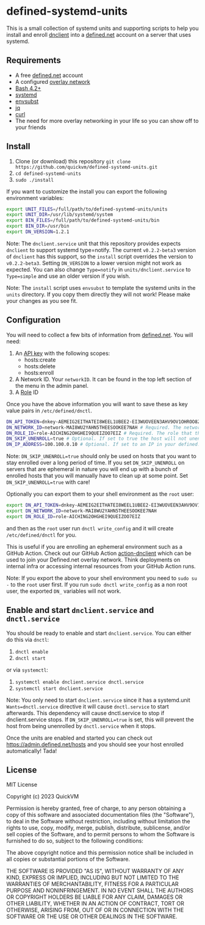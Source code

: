 # defined-systemd-units

This is a small collection of systemd units and supporting scripts to help you install and enroll [dnclient](https://docs.defined.net/glossary/dnclient/) into a [defined.net](https://defined.net/) account on a server that uses systemd.

## Requirements

* A free [defined.net](https://admin.defined.net/signup) account
* A configured [overlay network](https://docs.defined.net/guides/getting-started/)
* [Bash 4.2+](https://www.gnu.org/software/bash/)
* [systemd](https://systemd.io/)
* [envsubst](https://www.gnu.org/software/gettext/manual/html_node/envsubst-Invocation.html)
* [jq](https://stedolan.github.io/jq/)
* [curl](https://curl.se/)
* The need for more overlay networking in your life so you can show off to your friends

## Install

1. Clone (or download) this repository `git clone https://github.com/quickvm/defined-systemd-units.git`
1. `cd defined-systemd-units`
1. `sudo ./install`

If you want to customize the install you can export the following environment variables:

```bash
export UNIT_FILES=/full/path/to/defined-systemd-units/units
export UNIT_DIR=/usr/lib/systemd/system
export BIN_FILES=/full/path/to/defined-systemd-units/bin
export BIN_DIR=/usr/bin
export DN_VERSION=1.2.1
```

Note: The `dnclient.service` unit that this repository provides expects `dnclient` to support systemd type=notify. The current `v0.2.2-beta3` version of `dnclient` has this support, so the `install` script overrides the version to `v0.2.2-beta3`. Setting `DN_VERSION` to a lower version might not work as expected. You can also change `Type=notify` in `units/dnclient.service` to `Type=simple` and use an older version if you wish.

Note: The `install` script uses `envsubst` to template the systemd units in the `units` directory. If you copy them directly they will not work! Please make your changes as you see fit.

## Configuration

You will need to collect a few bits of information from [defined.net](https://admin.defined.net/). You will need:

1. An [API key](https://docs.defined.net/guides/automating-host-creation/#creating-an-api-key) with the following scopes:
    * hosts:create
    * hosts:delete
    * hosts:enroll
1. A Network ID. Your `networkID`. It can be found in the top left section of the menu in the admin panel.
1. A [Role](https://docs.defined.net/guides/creating-firewalls-using-roles/#creating-roles) ID

Once you have the above information you will want to save these as key value pairs in `/etc/defined/dnctl`.

```bash
DN_API_TOKEN=dnkey-AEMEIG2EITHATEI8WEEL1UBEE2-EI3WUOVEEN3AHV9OV1OHROO8ZEI3GESHIE2ICH3JI4FIQUOH5FUO # Required. The API token used to enroll the host.
DN_NETWORK_ID=network-MAI8WU2YAHN5THEESOOKEE7NAH # Required. The network that the host will enroll into.
DN_ROLE_ID=role-AICHING2OHGHEI9QUEIZOO7EIZ # Required. The role that the host will enroll into.
DN_SKIP_UNENROLL=true # Optional. If set to true the host will not unenroll on reboot or shut down. Defaults to false.
DN_IP_ADDRESS=100.100.0.10 # Optional. If set to an IP in your defined.net network CIDR range it will enroll the host with that IP address.
```

Note: `DN_SKIP_UNENROLL=true` should only be used on hosts that you want to stay enrolled over a long period of time. If you set `DN_SKIP_UNENROLL` on servers that are ephemeral in nature you will end up with a bunch of enrolled hosts that you will manually have to clean up at some point. Set `DN_SKIP_UNENROLL=true` with care!

Optionally you can export them to your shell environment as the `root` user:

```bash
export DN_API_TOKEN=dnkey-AEMEIG2EITHATEI8WEEL1UBEE2-EI3WUOVEEN3AHV9OV1OHROO8ZEI3GESHIE2ICH3JI4FIQUOH5FUO
export DN_NETWORK_ID=network-MAI8WU2YAHN5THEESOOKEE7NAH
export DN_ROLE_ID=role-AICHING2OHGHEI9QUEIZOO7EIZ
```

and then as the `root` user run `dnctl write_config` and it will create `/etc/defined/dnctl` for you.

This is useful if you are enrolling an ephemeral environment such as a GitHub Action. Check out our GitHub Action [action-dnclient](https://github.com/quickvm/action-dnclient) which can be used to join your Defined.net overlay network. Think deployments on internal infra or accessing internal resources from your GitHub Action runs.

Note: If you export the above to your shell environment you need to `sudo su -` to the `root` user first. If you run `sudo dnctl write_config` as a non root user, the exported `DN_` variables will not work.

## Enable and start `dnclient.service` and `dnctl.service`

You should be ready to enable and start `dnclient.service`. You can either do this via `dnctl`:

1. `dnctl enable`
1. `dnctl start`

or via `systemctl`:

1. `systemctl enable dnclient.service dnctl.service`
1. `systemctl start dnclient.service`

Note: You only need to start `dnclient.service` since it has a systemd.unit `Wants=dnctl.service` directive it will cause `dnctl.service` to start afterwards. This dependency will cause dnctl.service to stop if dnclient.service stops. If `DN_SKIP_UNENROLL=true` is set, this will prevent the host from being unenrolled by `dnctl.service` when it stops.

Once the units are enabled and started you can check out <https://admin.defined.net/hosts> and you should see your host enrolled automatically! Tada!

## License

MIT License

Copyright (c) 2023 QuickVM

Permission is hereby granted, free of charge, to any person obtaining a copy of this software and associated documentation files (the "Software"), to deal in the Software without restriction, including without limitation the rights to use, copy, modify, merge, publish, distribute, sublicense, and/or sell copies of the Software, and to permit persons to whom the Software is furnished to do so, subject to the following conditions:

The above copyright notice and this permission notice shall be included in all copies or substantial portions of the Software.

THE SOFTWARE IS PROVIDED "AS IS", WITHOUT WARRANTY OF ANY KIND, EXPRESS OR IMPLIED, INCLUDING BUT NOT LIMITED TO THE WARRANTIES OF MERCHANTABILITY, FITNESS FOR A PARTICULAR PURPOSE AND NONINFRINGEMENT. IN NO EVENT SHALL THE AUTHORS OR COPYRIGHT HOLDERS BE LIABLE FOR ANY CLAIM, DAMAGES OR OTHER LIABILITY, WHETHER IN AN ACTION OF CONTRACT, TORT OR OTHERWISE, ARISING FROM, OUT OF OR IN CONNECTION WITH THE SOFTWARE OR THE USE OR OTHER DEALINGS IN THE SOFTWARE.
